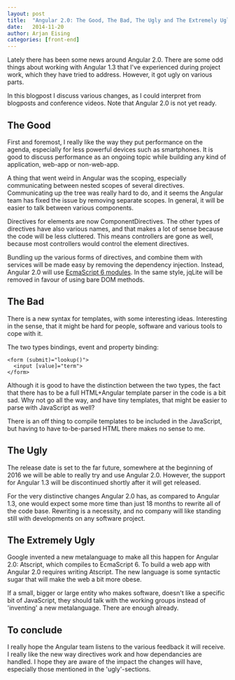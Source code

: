 ```yaml
---
layout: post
title:  "Angular 2.0: The Good, The Bad, The Ugly and The Extremely Ugly"
date:   2014-11-20
author: Arjan Eising
categories: [front-end]
---
```


Lately there has been some news around Angular 2.0. There are some odd things about working with Angular 1.3 that I've experienced during project work, which they have tried to address. However, it got ugly on various parts.

In this blogpost I discuss various changes, as I could interpret from blogposts and conference videos. Note that Angular 2.0 is not yet ready.

## The Good

First and foremost, I really like the way they put performance on the agenda, especially for less powerful devices such as smartphones. It is good to discuss performance as an ongoing topic while building any kind of application, web-app or non-web-app.

A thing that went weird in Angular was the scoping, especially communicating between nested scopes of several directives. Communicating up the tree was really hard to do, and it seems the Angular team has fixed the issue by removing separate scopes. In general, it will be easier to talk between various components.

Directives for elements are now ComponentDirectives. The other types of directives have also various names, and that makes a lot of sense because the code will be less cluttered. This means controllers are gone as well, because most controllers would control the element directives.

Bundling up the various forms of directives, and combine them with services will be made easy by removing the dependency injection. Instead, Angular 2.0 will use [EcmaScript 6 modules](http://www.2ality.com/2014/09/es6-modules-final.html). In the same style, jqLite will be removed in favour of using bare DOM methods.

## The Bad

There is a new syntax for templates, with some interesting ideas. Interesting in the sense, that it might be hard for people, software and various tools to cope with it.

The two types bindings, event and property binding:

    <form (submit)="lookup()">
      <input [value]="term">
    </form>


Although it is good to have the distinction between the two types, the fact that there has to be a full HTML+Angular template parser in the code is a bit sad. Why not go all the way, and have tiny templates, that might be easier to parse with JavaScript as well?

There is an off thing to compile templates to be included in the JavaScript, but having to have to-be-parsed HTML there makes no sense to me.

## The Ugly

The release date is set to the far future, somewhere at the beginning of 2016 we will be able to really try and use Angular 2.0. However, the support for Angular 1.3 will be discontinued shortly after it will get released.

For the very distinctive changes Angular 2.0 has, as compared to Angular 1.3, one would expect some more time than just 18 months to rewrite all of the code base. Rewriting is a necessity, and no company will like standing still with developments on any software project.

## The Extremely Ugly

Google invented a new metalanguage to make all this happen for Angular 2.0: Atscript, which compiles to EcmaScript 6. To build a web app with Angular 2.0 requires writing Atscript. The new language is some syntactic sugar that will make the web a bit more obese.

If a small, bigger or large entity who makes software, doesn't like a specific bit of JavaScript, they should talk with the working groups instead of 'inventing' a new metalanguage. There are enough already.

## To conclude

I really hope the Angular team listens to the various feedback it will receive. I really like the new way directives work and how dependancies are handled. I hope they are aware of the impact the changes will have, especially those mentioned in the 'ugly'-sections.